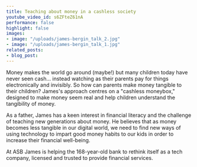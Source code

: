 ```yaml
---
title: Teaching about money in a cashless society
youtube_video_id: s6ZFteZ61nA
performance: false
highlight: false
images:
- image: "/uploads/james-bergin_talk_2.jpg"
- image: "/uploads/james-bergin_talk_1.jpg"
related_posts:
- blog_post: 
---
```


Money makes the world go around (maybe\!) but many children today have never seen cash… instead watching as their parents pay for things electronically and invisibly. So how can parents make money tangible to their children? James's approach centres on a "cashless moneybox," designed to make money seem real and help children understand the tangibility of money.

As a father, James has a keen interest in financial literacy and the challenge of teaching new generations about money. He believes that as money becomes less tangible in our digital world, we need to find new ways of using technology to impart good money habits to our kids in order to increase their financial well-being.

At ASB James is helping the 168-year-old bank to rethink itself as a tech company, licensed and trusted to provide financial services.
